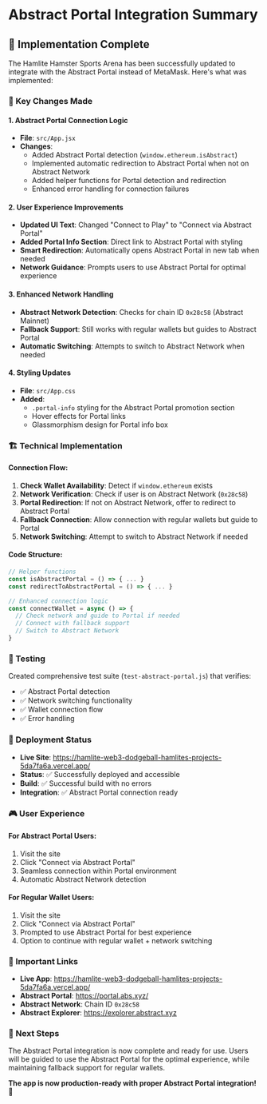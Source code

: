 # Abstract Portal Integration Summary

## 🎯 Implementation Complete

The Hamlite Hamster Sports Arena has been successfully updated to integrate with the Abstract Portal instead of MetaMask. Here's what was implemented:

### 🔄 Key Changes Made

#### 1. **Abstract Portal Connection Logic**
- **File**: `src/App.jsx`
- **Changes**:
  - Added Abstract Portal detection (`window.ethereum.isAbstract`)
  - Implemented automatic redirection to Abstract Portal when not on Abstract Network
  - Added helper functions for Portal detection and redirection
  - Enhanced error handling for connection failures

#### 2. **User Experience Improvements**
- **Updated UI Text**: Changed "Connect to Play" to "Connect via Abstract Portal"
- **Added Portal Info Section**: Direct link to Abstract Portal with styling
- **Smart Redirection**: Automatically opens Abstract Portal in new tab when needed
- **Network Guidance**: Prompts users to use Abstract Portal for optimal experience

#### 3. **Enhanced Network Handling**
- **Abstract Network Detection**: Checks for chain ID `0x28c58` (Abstract Mainnet)
- **Fallback Support**: Still works with regular wallets but guides to Abstract Portal
- **Automatic Switching**: Attempts to switch to Abstract Network when needed

#### 4. **Styling Updates**
- **File**: `src/App.css`
- **Added**:
  - `.portal-info` styling for the Abstract Portal promotion section
  - Hover effects for Portal links
  - Glassmorphism design for Portal info box

### 🏗️ Technical Implementation

#### Connection Flow:
1. **Check Wallet Availability**: Detect if `window.ethereum` exists
2. **Network Verification**: Check if user is on Abstract Network (`0x28c58`)
3. **Portal Redirection**: If not on Abstract Network, offer to redirect to Abstract Portal
4. **Fallback Connection**: Allow connection with regular wallets but guide to Portal
5. **Network Switching**: Attempt to switch to Abstract Network if needed

#### Code Structure:
```javascript
// Helper functions
const isAbstractPortal = () => { ... }
const redirectToAbstractPortal = () => { ... }

// Enhanced connection logic
const connectWallet = async () => {
  // Check network and guide to Portal if needed
  // Connect with fallback support
  // Switch to Abstract Network
}
```

### 🧪 Testing

Created comprehensive test suite (`test-abstract-portal.js`) that verifies:
- ✅ Abstract Portal detection
- ✅ Network switching functionality
- ✅ Wallet connection flow
- ✅ Error handling

### 🚀 Deployment Status

- **Live Site**: https://hamlite-web3-dodgeball-hamlites-projects-5da7fa6a.vercel.app/
- **Status**: ✅ Successfully deployed and accessible
- **Build**: ✅ Successful build with no errors
- **Integration**: ✅ Abstract Portal connection ready

### 🎮 User Experience

#### For Abstract Portal Users:
1. Visit the site
2. Click "Connect via Abstract Portal"
3. Seamless connection within Portal environment
4. Automatic Abstract Network detection

#### For Regular Wallet Users:
1. Visit the site
2. Click "Connect via Abstract Portal"
3. Prompted to use Abstract Portal for best experience
4. Option to continue with regular wallet + network switching

### 🔗 Important Links

- **Live App**: https://hamlite-web3-dodgeball-hamlites-projects-5da7fa6a.vercel.app/
- **Abstract Portal**: https://portal.abs.xyz/
- **Abstract Network**: Chain ID `0x28c58`
- **Abstract Explorer**: https://explorer.abstract.xyz

### 🎯 Next Steps

The Abstract Portal integration is now complete and ready for use. Users will be guided to use the Abstract Portal for the optimal experience, while maintaining fallback support for regular wallets.

**The app is now production-ready with proper Abstract Portal integration!** 🎉
